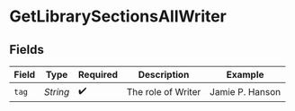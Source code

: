 # GetLibrarySectionsAllWriter


## Fields

| Field              | Type               | Required           | Description        | Example            |
| ------------------ | ------------------ | ------------------ | ------------------ | ------------------ |
| `tag`              | *String*           | :heavy_check_mark: | The role of Writer | Jamie P. Hanson    |